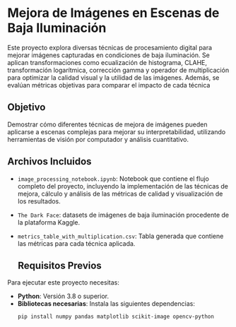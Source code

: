 # Mejora de Imágenes en Escenas de Baja Iluminación

Este proyecto explora diversas técnicas de procesamiento digital para mejorar imágenes capturadas en condiciones de baja iluminación. Se aplican transformaciones como ecualización de histograma, CLAHE, transformación logarítmica, corrección gamma y operador de multiplicación para optimizar la calidad visual y la utilidad de las imágenes. Además, se evalúan métricas objetivas para comparar el impacto de cada técnica

## Objetivo
Demostrar cómo diferentes técnicas de mejora de imágenes pueden aplicarse a escenas complejas para mejorar su interpretabilidad, utilizando herramientas de visión por computador y análisis cuantitativo.

## Archivos Incluidos
- `image_processing_notebook.ipynb`: Notebook que contiene el flujo completo del proyecto, incluyendo la implementación de las técnicas de mejora, cálculo y análisis de las métricas de calidad y visualización de los resultados.
- `The Dark Face`: datasets de imágenes de baja iluminación procedente de la plataforma Kaggle.
- `metrics_table_with_multiplication.csv`: Tabla generada que contiene las métricas para cada técnica aplicada.

  ## Requisitos Previos
Para ejecutar este proyecto necesitas:
- **Python**: Versión 3.8 o superior.
- **Bibliotecas necesarias**: Instala las siguientes dependencias:
  ```bash
  pip install numpy pandas matplotlib scikit-image opencv-python
